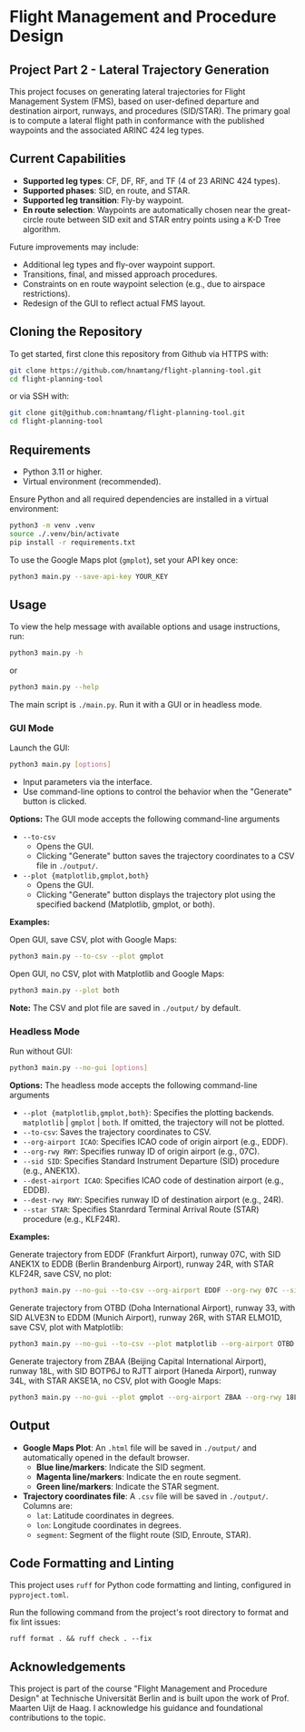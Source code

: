 # Flight Management and Procedure Design

## Project Part 2 - Lateral Trajectory Generation

This project focuses on generating lateral trajectories for Flight Management System (FMS), based on user-defined departure and destination airport, runways, and procedures (SID/STAR).
The primary goal is to compute a lateral flight path in conformance with the published waypoints and the associated ARINC 424 leg types.

## Current Capabilities

- **Supported leg types**: CF, DF, RF, and TF (4 of 23 ARINC 424 types).
- **Supported phases**: SID, en route, and STAR.
- **Supported leg transition**: Fly-by waypoint.
- **En route selection**: Waypoints are automatically chosen near the great-circle route between SID exit and STAR entry points using a K-D Tree algorithm.

Future improvements may include:

- Additional leg types and fly-over waypoint support.
- Transitions, final, and missed approach procedures.
- Constraints on en route waypoint selection (e.g., due to airspace restrictions).
- Redesign of the GUI to reflect actual FMS layout.

## Cloning the Repository

To get started, first clone this repository from Github via HTTPS with:

```bash
git clone https://github.com/hnamtang/flight-planning-tool.git
cd flight-planning-tool
```

or via SSH with:

```bash
git clone git@github.com:hnamtang/flight-planning-tool.git
cd flight-planning-tool
```

## Requirements

- Python 3.11 or higher.
- Virtual environment (recommended).

Ensure Python and all required dependencies are installed in a virtual environment:

```bash
python3 -m venv .venv
source ./.venv/bin/activate
pip install -r requirements.txt
```

To use the Google Maps plot (`gmplot`), set your API key once:

```bash
python3 main.py --save-api-key YOUR_KEY
```

## Usage

To view the help message with available options and usage instructions, run:

```bash
python3 main.py -h
```

or

```bash
python3 main.py --help
```

The main script is `./main.py`. Run it with a GUI or in headless mode.

### GUI Mode

Launch the GUI:

```bash
python3 main.py [options]
```

- Input parameters via the interface.
- Use command-line options to control the behavior when the "Generate" button is clicked.

**Options:** The GUI mode accepts the following command-line arguments

- `--to-csv`
  - Opens the GUI.
  - Clicking "Generate" button saves the trajectory coordinates to a CSV file in `./output/`.
- `--plot {matplotlib,gmplot,both}`
  - Opens the GUI.
  - Clicking "Generate" button displays the trajectory plot using the specified backend (Matplotlib, gmplot, or both).

**Examples:**

Open GUI, save CSV, plot with Google Maps:

```bash
python3 main.py --to-csv --plot gmplot
```

Open GUI, no CSV, plot with Matplotlib and Google Maps:

```bash
python3 main.py --plot both
```

**Note:** The CSV and plot file are saved in `./output/` by default.

### Headless Mode

Run without GUI:

```bash
python3 main.py --no-gui [options]
```

**Options:** The headless mode accepts the following command-line arguments

- `--plot {matplotlib,gmplot,both}`: Specifies the plotting backends. `matplotlib` | `gmplot` | `both`. If omitted, the trajectory will not be plotted.
- `--to-csv`: Saves the trajectory coordinates to CSV.
- `--org-airport ICAO`: Specifies ICAO code of origin airport (e.g., EDDF).
- `--org-rwy RWY`: Specifies runway ID of origin airport (e.g., 07C).
- `--sid SID`: Specifies Standard Instrument Departure (SID) procedure (e.g., ANEK1X).
- `--dest-airport ICAO`: Specifies ICAO code of destination airport (e.g., EDDB).
- `--dest-rwy RWY`: Specifies runway ID of destination airport (e.g., 24R).
- `--star STAR`: Specifies Stanrdard Terminal Arrival Route (STAR) procedure (e.g., KLF24R).

**Examples:**

Generate trajectory from EDDF (Frankfurt Airport), runway 07C, with SID ANEK1X to EDDB (Berlin Brandenburg Airport), runway 24R, with STAR KLF24R, save CSV, no plot:

```bash
python3 main.py --no-gui --to-csv --org-airport EDDF --org-rwy 07C --sid ANEK1X --dest-airport EDDB --dest-rwy 24R --star KLF24R
```

Generate trajectory from OTBD (Doha International Airport), runway 33, with SID ALVE3N to EDDM (Munich Airport), runway 26R, with STAR ELMO1D, save CSV, plot with Matplotlib:

```bash
python3 main.py --no-gui --to-csv --plot matplotlib --org-airport OTBD --org-rwy 33 --sid ALVE3N --dest-airport EDDM --dest-rwy 26R --star ELMO1D
```

Generate trajectory from ZBAA (Beijing Capital International Airport), runway 18L, with SID BOTP6J to RJTT airport (Haneda Airport), runway 34L, with STAR AKSE1A, no CSV, plot with Google Maps:

```bash
python3 main.py --no-gui --plot gmplot --org-airport ZBAA --org-rwy 18L --sid BOTP6J --dest-airport RJTT --dest-rwy 34L --star AKSE1A
```

## Output

- **Google Maps Plot**: An `.html` file will be saved in `./output/` and automatically opened in the default browser.
  - **Blue line/markers**: Indicate the SID segment.
  - **Magenta line/markers**: Indicate the en route segment.
  - **Green line/markers**: Indicate the STAR segment.
- **Trajectory coordinates file**: A `.csv` file will be saved in `./output/`. Columns are:
  - `lat`: Latitude coordinates in degrees.
  - `lon`: Longitude coordinates in degrees.
  - `segment`: Segment of the flight route (SID, Enroute, STAR).

## Code Formatting and Linting

This project uses `ruff` for Python code formatting and linting, configured in `pyproject.toml`.

Run the following command from the project's root directory to format and fix lint issues:

```ruff
ruff format . && ruff check . --fix
```

## Acknowledgements

This project is part of the course "Flight Management and Procedure Design" at Technische Universität Berlin and is built upon the work of Prof. Maarten Uijt de Haag. I acknowledge his guidance and foundational contributions to the topic.
